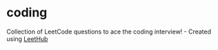 # coding
Collection of LeetCode questions to ace the coding interview! - Created using [LeetHub](https://github.com/QasimWani/LeetHub)
